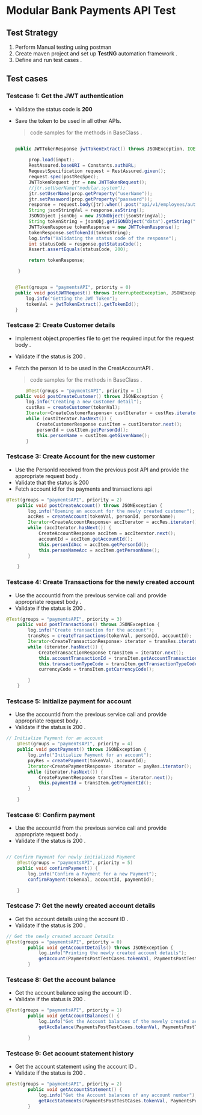 # Modular Bank Payments API Test

## Test Strategy

1. Perform Manual testing using postman 
2. Create maven project and set up **TestNG** automation framework .
3. Define and run test cases .

	
## Test cases

### Testcase 1: Get the JWT authentication

* Validate the status code is **200**
* Save the token to be used in all other APIs.

	> code samples for the methods in BaseClass .

   ```java
   
   public JWTTokenResponse jwtTokenExtract() throws JSONException, IOException {
		
		prop.load(input);
		RestAssured.baseURI = Constants.authURL;
		RequestSpecification request = RestAssured.given();
		request.spec(postReqSpec);
		JWTTokenRequest jtr = new JWTTokenRequest();
		//jtr.setUserName("modular.system");
		jtr.setUserName(prop.getProperty("userName"));
		jtr.setPassword(prop.getProperty("password"));
		response = request.body(jtr).when().post("api/v1/employees/authorise");
		String jsonStringVal = response.asString();
		JSONObject jsonObj = new JSONObject(jsonStringVal);
		String tokenString = jsonObj.getJSONObject("data").getString("token");
		JWTTokenResponse tokenResponse = new JWTTokenResponse();
		tokenResponse.setTokenId(tokenString);
		log.info("Validating the status code of the response");
		int statusCode = response.getStatusCode();
		Assert.assertEquals(statusCode, 200);

		return tokenResponse;

	}
   
   ```

	```java
	
	@Test(groups = "paymentsAPI", priority = 0)
	public void postJWTRequest() throws InterruptedException, JSONException, IOException {
		log.info("Getting the JWT Token");
		tokenVal = jwtTokenExtract().getTokenId();
	}
	```
	
### Testcase 2: Create Customer details

* Implement object.properties file to get the required input for the request body .<br>
* Validate if the status is 200 .
* Fetch the person Id to be used in the CreatAccountAPI .

	> code samples for the methods in BaseClass .
	
	```java
		@Test(groups = "paymentsAPI", priority = 1)
	public void postCreateCustomer() throws JSONException {
		log.info("Creating a new Customer detail");
		custRes = createCustomer(tokenVal);
		Iterator<CreateCustomerResponse> custIterator = custRes.iterator();
		while (custIterator.hasNext()) {
			CreateCustomerResponse custItem = custIterator.next();
			personId = custItem.getPersonId();
			this.personName = custItem.getGivenName();
		}
	```
	
### Testcase 3: Create Account for the new customer

* Use the PersonId received from the previous post API and provide the appropriate request body .
* Validate that the status is 200 
* Fetch account id for the payments and transactions api

```java
@Test(groups = "paymentsAPI", priority = 2)
	public void postCreateAccount() throws JSONException {
		log.info("Opening an account for the newly created customer");
		accRes = createAccount(tokenVal, personId, personName);
		Iterator<CreateAccountResponse> accIterator = accRes.iterator();
		while (accIterator.hasNext()) {
			CreateAccountResponse accItem = accIterator.next();
			accountId = accItem.getAccountId();
			this.personIdAcc = accItem.getPersonId();
			this.personNameAcc = accItem.getPersonName();
		}

	}
```


### Testcase 4: Create Transactions for the newly created account

* Use the accountId from the previous service call and provide appropriate request body .
* Validate if the status is 200 .

```java
@Test(groups = "paymentsAPI", priority = 3)
	public void postTransactions() throws JSONException {
		log.info("Create transaction for the account");
		transRes = createTransactions(tokenVal, personId, accountId);
		Iterator<CreateTransactionResponse> iterator = transRes.iterator();
		while (iterator.hasNext()) {
			CreateTransactionResponse transItem = iterator.next();
			this.accountTransactionId = transItem.getAccountTransactionId();
			this.transactionTypeCode = transItem.getTransactionTypeCode();
			currencyCode = transItem.getCurrencyCode();

		}
	}
```
### Testcase 5: Initialize payment for account
* Use the accountId from the previous service call and provide appropriate request body .
* Validate if the status is 200 .
```java
// Initialize Payment for an account
	@Test(groups = "paymentsAPI", priority = 4)
	public void postPayment() throws JSONException {
		log.info("Initialize Payment for an account");
		payRes = createPayment(tokenVal, accountId);
		Iterator<CreatePaymentResponse> iterator = payRes.iterator();
		while (iterator.hasNext()) {
			CreatePaymentResponse transItem = iterator.next();
			this.paymentId = transItem.getPaymentId();
		}

	}
```
### Testcase 6: Confirm payment
* Use the accountId from the previous service call and provide appropriate request body .
* Validate if the status is 200 .

```java

// Confirm Payment for newly initialized Payment
	@Test(groups = "paymentsAPI", priority = 5)
	public void confirmPayment() {
		log.info("Confirm a Payment for a new Payment");
		confirmPayment(tokenVal, accountId, paymentId);

	}
```

### Testcase 7: Get the newly created account details

* Get the account details using the account ID .
* Validate if the status is 200 .


```java
// Get the newly created account Details
@Test(groups = "paymentsAPI", priority = 0)
		public void getAccountDetails() throws JSONException {
			log.info("Printing the newly created account details");
			getAccount(PaymentsPostTestCases.tokenVal, PaymentsPostTestCases.personId, PaymentsPostTestCases.accountId);
		}
```

### Testcase 8: Get the account balance
* Get the account balance using the account ID .
* Validate if the status is 200 .

```java
@Test(groups = "paymentsAPI", priority = 1)
		public void getAccountBalances() {
			log.info("Get the Account balances of the newely created account");
			getAccBalance(PaymentsPostTestCases.tokenVal, PaymentsPostTestCases.accountId, PaymentsPostTestCases.currencyCode);

		}
```

### Testcase 9: Get account statement history
* Get the account statement using the account ID .
* Validate if the status is 200 .

```java
@Test(groups = "paymentsAPI", priority = 2)
		public void getAccountStatement() {
			log.info("Get the Account balances of any account number");
			getAccStatements(PaymentsPostTestCases.tokenVal, PaymentsPostTestCases.accountId);
		}
```
